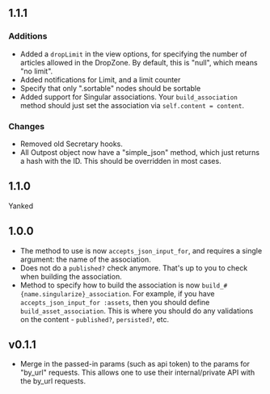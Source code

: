 ## 1.1.1
### Additions
* Added a `dropLimit` in the view options, for specifying the number of articles allowed in the DropZone. By default, this is "null", which means "no limit".
* Added notifications for Limit, and a limit counter
* Specify that only ".sortable" nodes should be sortable
* Added support for Singular associations. Your `build_association` method should
  just set the association via `self.content = content`.

### Changes
* Removed old Secretary hooks.
* All Outpost object now have a "simple_json" method, which just returns a
  hash with the ID. This should be overridden in most cases.


## 1.1.0
Yanked


## 1.0.0
* The method to use is now `accepts_json_input_for`, and requires 
  a single argument: the name of the association.
* Does not do a `published?` check anymore. That's up to you to check when
  building the association.
* Method to specify how to build the association is now 
  `build_#{name.singularize}_association`. For example, if you have 
  `accepts_json_input_for :assets`, then you should define 
  `build_asset_association`. This is where you should do any validations
  on the content - `published?`, `persisted?`, etc.


## v0.1.1
* Merge in the passed-in params (such as api token) to the params for 
  "by_url" requests. This allows one to use their internal/private API
  with the by_url requests.
